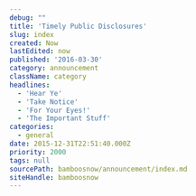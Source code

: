 ```yaml
---
debug: ""
title: 'Timely Public Disclosures'
slug: index
created: Now
lastEdited: now
published: '2016-03-30'
category: announcement
className: category
headlines:
  - 'Hear Ye'
  - 'Take Notice'
  - 'For Your Eyes!'
  - 'The Important Stuff'
categories:
  - general
date: 2015-12-31T22:51:40.000Z
priority: 2000
tags: null
sourcePath: bamboosnow/announcement/index.md
siteHandle: bamboosnow
---
```

&nbsp;
